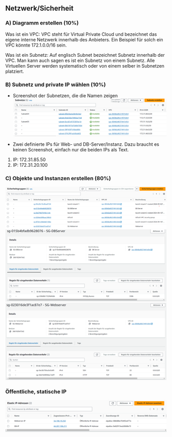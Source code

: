 ## Netzwerk/Sicherheit

### A) Diagramm erstellen (10%)

Was ist ein VPC:
VPC steht für Virtual Private Cloud und bezeichnet das eigene interne Netzwerk innerhalb des Anbieters. Ein Beispiel für solch ein VPC könnte 172.1.0.0/16 sein.

Was ist ein Subnetz:
Auf englisch Subnet bezeichnet Subnetz innerhalb der VPC. Man kann auch sagen es ist ein Subnetz von einem Subnetz. Alle Virtuellen Server werden systematisch oder von einem selber in Subnetzen platziert.


### B) Subnetz und private IP wählen (10%)
- Screenshot der Subnetzen, die die Namen zeigen
![Screenshot Subnetzen Namen](image.png)

- Zwei definierte IPs für Web- und DB-Server/Instanz. Dazu braucht es keinen Screenshot,
einfach nur die beiden IPs als Text.
1. IP: 172.31.85.50
2. IP: 172.31.20.100


### C) Objekte und Instanzen erstellen (80%)
![Screenshot Instanzen Namen](Sicherheitsgruppen.png)
![Inbound-DB-Server](Inbound-DBServer.png)
![Inbound-Web-Server](Inbound-Webserver.png)


### Öffentliche, statische IP
![Elastic IP](Elastic-IP.png)